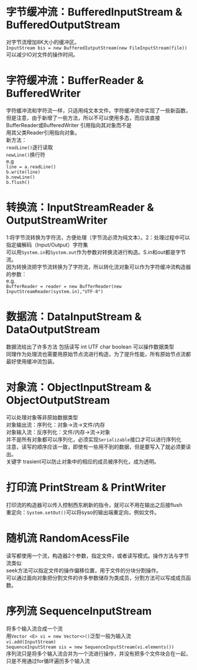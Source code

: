 # 字节缓冲流：BufferedInputStream & BufferedOutputStream
对字节流增加8K大小的缓冲区。  
`InputStream bis = new BufferedIutputStream(new FileInputStream(file))`  
可以减少IO对文件的操作时间。

# 字符缓冲流：BufferReader & BufferedWriter  
字符缓冲流和字符流一样，只适用纯文本文件。字符缓冲流中实现了一些新函数，但是注意，由于新增了一些方法，所以不可以使用多态，而应该直接BufferReader或BufferedWriter 引用指向其对象而不是  
用其父类Reader引用指向对象。  
新方法：  
`readLine()`逐行读取  
`newLine()`换行符  
e.g  
`line = a.readLine()`  
`b.write(line)`  
`b.newLine()`  
`b.flush()`

# 转换流：InputStreamReader & OutputStreamWriter  
1:将字节流转换为字符流，方便处理（字节流必须为纯文本）。2：处理过程中可以指定编解码（Input/Output）字符集  
可以用`System.in`和`System.out`作为参数对转换流进行构造。S.in和out都是字节流。  
因为转换流把字节流转换为了字符流，所以转化流对象可以作为字符缓冲流构造器的参数：  
e.g.  
`BufferReader = reader = new BufferReader(new InputStreamReader(system.in),"UTF-8")`  

# 数据流：DataInputStream & DataOutputStream  
数据流给出了许多方法 包括读写 int UTF char boolean 可以操作数据类型  
同理作为处理流也需要用原始节点流进行构造，为了提升性能，所有原始节点流都最好使用缓冲流包装。  

# 对象流：ObjectInputStream & ObjectOutputStream  
可以处理对象等非原始数据类型   
对象输出流：序列化：对象→流→文件/内存  
对象输入流：反序列化：文件/内存→流→对象  
并不是所有对象都可以序列化，必须实现`Serializable`接口才可以进行序列化  
注意，读写的顺序应该一致，即使有一些用不到的数据，但是要写入了就必须要读出。  
关键字 trasient可以防止对象中的相应的成员被序列化，成为透明。

# 打印流 PrintStream & PrintWriter
打印流的构造器可以传入控制西东刷新的指令，就可以不用在输出之后接flush  
重定向：`System.setOut()`可以将syso的输出端重定向，例如文件。

# 随机流 RandomAcessFile  
读写都使用一个流，构造器2个参数，指定文件，或者读写模式。操作方法与字节流类似  
seek方法可以指定文件的操作偏移位置，用于文件的分块分割操作。  
可以通过面向对象把分割文件的许多参数储存为类成员，分割方法可以写成成员函数。

# 序列流 SequenceInputStream
将多个输入流合成一个流  
用`Vector <E> vi = new Vector<>()`泛型一般为输入流  
`vi.add(InputStream)`  
`SequenceInputStream sis = new SequenceInputStream(vi.elements())`  
序列流只是将多个输入流合并为一个流进行操作，并没有把多个文件块合在一起，只是不用通过for循环遍历多个输入流
